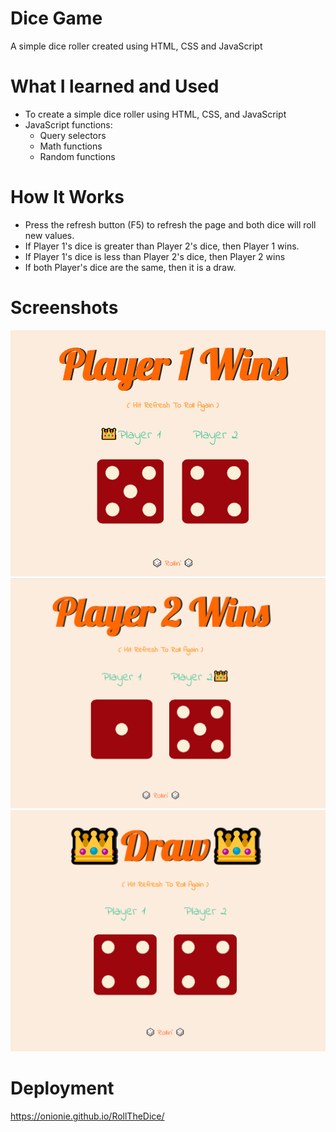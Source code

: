 # Dice Game
A simple dice roller created using HTML, CSS and JavaScript

# What I learned and Used
- To create a simple dice roller using HTML, CSS, and JavaScript
- JavaScript functions:
	- Query selectors
	- Math functions 
	- Random functions

# How It Works
- Press the refresh button (F5) to refresh the page and both dice will roll new values.
- If Player 1's dice is greater than Player 2's dice, then Player 1 wins.
- If Player 1's dice is less than Player 2's dice, then Player 2 wins
- If both Player's dice are the same, then it is a draw.

# Screenshots
<img src = "https://github.com/Onionie/RollTheDice/blob/main/images/p1w.PNG">
<img src = "https://github.com/Onionie/RollTheDice/blob/main/images/p2w.PNG">
<img src = "https://github.com/Onionie/RollTheDice/blob/main/images/draw.PNG">

# Deployment
https://onionie.github.io/RollTheDice/
